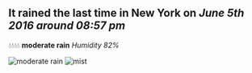 ## It rained the last time in New York on *June 5th 2016 around 08:57 pm*
💧💧💧💧  **moderate rain** *Humidity 82%*

![moderate rain](http://openweathermap.org/img/w/10n.png) ![mist](http://openweathermap.org/img/w/50n.png)
